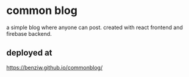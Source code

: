 # common blog
a simple blog where anyone can post. created with react frontend and firebase backend.

## deployed at
https://benziw.github.io/commonblog/
